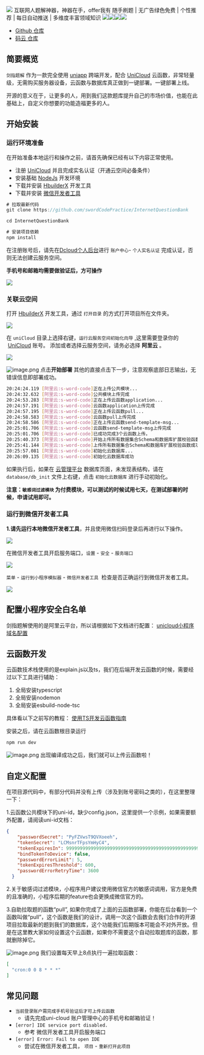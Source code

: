 ![](https://cdn.nlark.com/yuque/0/2021/png/2831854/1617885972908-7fb87ba7-7a38-4104-9f84-53f69e4684bc.png#align=left&display=inline&height=132&margin=%5Bobject%20Object%5D&originHeight=132&originWidth=399&status=done&style=none&width=399)
互联网人题解神器，神器在手，offer我有
随手刷题 | 无广告绿色免费 | 个性推荐 | 每日自动推送 | 多维度丰富领域知识
![](https://img.shields.io/github/issues/swordCodePractice/InternetQuestionBank#align=left&display=inline&height=20&margin=%5Bobject%20Object%5D&originHeight=20&originWidth=90&status=done&style=none&width=90)![](https://img.shields.io/github/forks/swordCodePractice/InternetQuestionBank#align=left&display=inline&height=20&margin=%5Bobject%20Object%5D&originHeight=20&originWidth=54&status=done&style=none&width=54)![](https://img.shields.io/github/stars/swordCodePractice/InternetQuestionBank#align=left&display=inline&height=20&margin=%5Bobject%20Object%5D&originHeight=20&originWidth=54&status=done&style=none&width=54)![](https://img.shields.io/github/license/swordCodePractice/InternetQuestionBank#align=left&display=inline&height=20&margin=%5Bobject%20Object%5D&originHeight=20&originWidth=120&status=done&style=none&width=120)

- [Github 仓库](https://github.com/swordCodePractice/InternetQuestionBank)
- [码云 仓库](https://gitee.com/yinzhuoei/InternetQuestionBank)
## 简要概览
`剑指题解` 作为一款完全使用 [uniapp](https://uniapp.dcloud.io/) 跨端开发，配合 [UniCloud](https://unicloud.dcloud.net.cn/login) 云函数，非常轻量级，无需购买服务器设备，云函数与数据库真正做到一键部署。一键部署上线。


开源的意义在于，让更多的人，用到我们这款题库提升自己的市场价值，也能在此基础上，自定义你想要的功能造福更多的人。
## 开始安装
### 运行环境准备
在开始准备本地运行和操作之前，请首先确保已经有以下内容正常使用。


- 注册 [UniCloud](https://unicloud.dcloud.net.cn/login) 并且完成实名认证（开通云空间必备条件）
- 安装基础 [NodeJs](http://nodejs.cn/download/) 开发环境
- 下载并安装 [HbuilderX](https://www.dcloud.io/hbuilderx.html) 开发工具
- 下载并安装 [微信开发者工具](https://developers.weixin.qq.com/miniprogram/dev/devtools/download.html)



```javascript
# 拉取最新代码
git clone https://github.com/swordCodePractice/InternetQuestionBank

cd InternetQuestionBank

# 安装项目依赖
npm install
```


在注册账号后，请先在[Dcloud个人后台](https://dev.dcloud.net.cn/)进行 `账户中心`- `个人实名认证` 完成认证，否则无法创建云服务空间。


**手机号和邮箱均需要做验证后，方可操作**


![](https://cdn.nlark.com/yuque/0/2021/jpeg/2831854/1617892891738-d209fccd-e0bd-457b-ae09-350ed396f184.jpeg#align=left&display=inline&height=368&margin=%5Bobject%20Object%5D&originHeight=368&originWidth=983&status=done&style=none&width=983)


### 关联云空间
打开 [HbuilderX](https://www.dcloud.io/hbuilderx.html) 开发工具，通过 `打开目录` 的方式打开项目所在文件夹。


![](https://cdn.nlark.com/yuque/0/2021/jpeg/2831854/1617892891805-74c9b6f6-90e3-4992-9ca0-bf5eaeb936f0.jpeg#align=left&display=inline&height=537&margin=%5Bobject%20Object%5D&originHeight=537&originWidth=1048&status=done&style=none&width=1048)


在 `uniCloud` 目录上选择右键，`运行云服务空间初始化向导` ,这里需要登录你的  [UniCloud](https://unicloud.dcloud.net.cn/login) 账号。
添加或者选择云服务空间，请务必选择 **阿里云** 。


![](https://cdn.nlark.com/yuque/0/2021/jpeg/2831854/1617892891837-411a9558-9911-49e5-b96f-2e5ecb854200.jpeg#align=left&display=inline&height=450&margin=%5Bobject%20Object%5D&originHeight=450&originWidth=630&status=done&style=none&width=630)


![image.png](https://cdn.nlark.com/yuque/0/2021/png/710380/1618034935720-03b36b2e-3e66-41d1-b170-67d2e9eb9549.png#align=left&display=inline&height=450&margin=%5Bobject%20Object%5D&name=image.png&originHeight=450&originWidth=630&size=22439&status=done&style=none&width=630)
点击**开始部署**
其他的直接点击下一步，注意观察底部日志输出，无错误信息即部署成功。
```bash
20:24:24.119 [阿里云:s-word-code]正在上传公共模块...
20:24:32.632 [阿里云:s-word-code]公共模块上传完成
20:24:53.283 [阿里云:s-word-code]正在上传云函数application...
20:24:57.191 [阿里云:s-word-code]云函数application上传完成
20:24:57.195 [阿里云:s-word-code]正在上传云函数pull...
20:24:58.583 [阿里云:s-word-code]云函数pull上传完成
20:24:58.586 [阿里云:s-word-code]正在上传云函数send-template-msg...
20:25:01.706 [阿里云:s-word-code]云函数send-template-msg上传完成
20:25:01.706 [阿里云:s-word-code]已成功完成3个云函数上传。
20:25:40.373 [阿里云:s-word-code]开始上传所有数据集合Schema和数据库扩展校验函数
20:25:41.144 [阿里云:s-word-code]上传所有数据集合Schema和数据库扩展校验函数成功
20:25:57.081 [阿里云:s-word-code]初始化云数据库...
20:26:09.135 [阿里云:s-word-code]初始化云数据库成功
```


如果执行后，如果在 [云管理平台](https://unicloud.dcloud.net.cn/) 数据库页面，未发现表结构，请在 `database/db_init` 文件上右键，点击 `初始化云数据库` 进行手动初始化。


**注意：`敏感词过滤模块` 为付费模块，可以测试的时候试用七天，在测试部署的时候，申请试用即可。**
### 运行到微信开发者工具


**1.请先运行本地微信开发者工具**，并且使用微信扫码登录后再进行以下操作。


![](https://cdn.nlark.com/yuque/0/2021/png/2831854/1617892891870-31e42f57-4d40-4823-b379-3e1d4b6b3576.png#align=left&display=inline&height=600&margin=%5Bobject%20Object%5D&originHeight=600&originWidth=800&status=done&style=none&width=800)


在微信开发者工具开启服务端口，`设置` - `安全` - `服务端口`


![](https://cdn.nlark.com/yuque/0/2021/jpeg/2831854/1617963224867-f4db8bce-76c0-4116-ae12-502a5f7cd066.jpeg#align=left&display=inline&height=739&margin=%5Bobject%20Object%5D&originHeight=739&originWidth=900&size=0&status=done&style=none&width=900)


`菜单` - `运行到小程序模拟器` - `微信开发者工具`  检查是否正确运行到微信开发者工具。


![](https://cdn.nlark.com/yuque/0/2021/jpeg/2831854/1617963224893-551c7ed7-8593-4b75-8940-d6e6d13591c9.jpeg#align=left&display=inline&height=610&margin=%5Bobject%20Object%5D&originHeight=610&originWidth=925&size=0&status=done&style=none&width=925)


## 配置小程序安全白名单
剑指题解使用的是阿里云平台，所以请根据如下文档进行配置：
[unicloud小程序域名配置](https://uniapp.dcloud.io/uniCloud/quickstart?id=%e5%b0%8f%e7%a8%8b%e5%ba%8f%e4%b8%ad%e4%bd%bf%e7%94%a8unicloud%e7%9a%84%e7%99%bd%e5%90%8d%e5%8d%95%e9%85%8d%e7%bd%ae)


## 云函数开发
云函数技术栈使用的是explain.js以及ts，我们在后端开发云函数的时候，需要经过以下工具进行辅助：

1. 全局安装typescript
1. 全局安装nodemon
1. 全局安装esbuild-node-tsc



具体看以下之前写的教程：
[使用TS开发云函数指南](https://www.yinzhuoei.com/index.php/archives/470/)

安装之后，请在云函数根目录运行
```bash
npm run dev
```
![image.png](https://cdn.nlark.com/yuque/0/2021/png/710380/1618035605323-1fe45eea-62a2-48fa-9e57-90c7eb16b6c6.png#align=left&display=inline&height=818&margin=%5Bobject%20Object%5D&name=image.png&originHeight=818&originWidth=962&size=108475&status=done&style=none&width=962)
出现编译成功之后，我们就可以上传云函数啦！


## 自定义配置
在项目源代码中，有部分代码并没有上传（涉及到账号密码之类的），在这里整理一下：


1.云函数公共模块下的uni-id，缺少config.json，这里提供一个示例，如果需要额外配置，请阅读uni-id文档：
```json
{
    "passwordSecret": "PyFZVwsT9QVXoeeh",
    "tokenSecret": "LCMsnrTFpsYmHyC4",
    "tokenExpiresIn": 99999999999999999999999999999999999999999999999999999999999999999999999999999999999999999999999999999999999999999999999999999999999999999999999999999999999999,
    "bindTokenToDevice": false,
    "passwordErrorLimit": 5,
    "tokenExpiresThreshold": 600,
    "passwordErrorRetryTime": 3600
  }
```


2.关于敏感词过滤模块，小程序用户建议使用微信官方的敏感词调用，官方是免费的且准确的，小程序后期的feature也会更换成微信官方的。


3.自助拉取题的函数“pull”, 如果你完成了上面的云函数部署，你能在后台看到一个函数叫做“pull”，这个函数是我们的设计，调用一次这个函数会去我们合作的开源项目拉取最新的题到我们的数据库，这个功能我们后期版本可能会不对外开放。但是在这里教大家如何设置这个云函数，如果你不需要这个自动拉取题库的函数，那就删除掉它。


![image.png](https://cdn.nlark.com/yuque/0/2021/png/710380/1618036667246-b0248c84-1a0d-43ee-b240-35ee244d6671.png#align=left&display=inline&height=976&margin=%5Bobject%20Object%5D&name=image.png&originHeight=976&originWidth=2039&size=75929&status=done&style=none&width=2039)
我们设置每天早上8点执行一遍拉取函数：
```json
[
  "cron:0 0 8 * * *"
]
```
## 常见问题


- `当前登录账户需完成手机号验证后才可上传云函数`
   - 请先完成uni-cloud 账户管理中心的手机号和邮箱验证！
- `[error] IDE service port disabled.`
   - 参考 微信开发者工具开启服务端口
- `[error] Error: Fail to open IDE` 
   - 尝试在微信开发者工具， `项目` - `重新打开此项目` 
